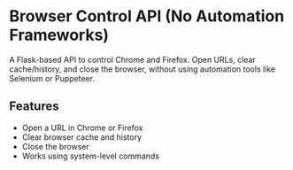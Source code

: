 # Browser Control API (No Automation Frameworks)

A Flask-based API to control Chrome and Firefox. Open URLs, clear cache/history, and close the browser, without using automation tools like Selenium or Puppeteer.


## Features

- Open a URL in Chrome or Firefox
- Clear browser cache and history
- Close the browser
- Works using system-level commands
